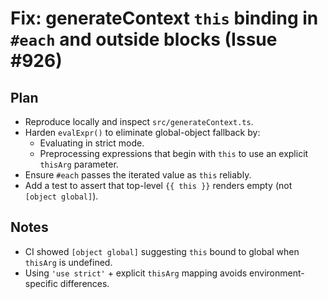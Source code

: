 # Fix: generateContext `this` binding in `#each` and outside blocks (Issue #926)

## Plan

- Reproduce locally and inspect `src/generateContext.ts`.
- Harden `evalExpr()` to eliminate global-object fallback by:
  - Evaluating in strict mode.
  - Preprocessing expressions that begin with `this` to use an explicit `thisArg` parameter.
- Ensure `#each` passes the iterated value as `this` reliably.
- Add a test to assert that top-level `{{ this }}` renders empty (not `[object global]`).

## Notes

- CI showed `[object global]` suggesting `this` bound to global when `thisArg` is undefined.
- Using `'use strict'` + explicit `thisArg` mapping avoids environment-specific differences.
